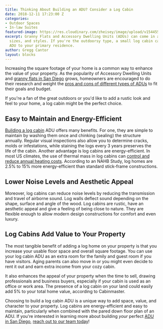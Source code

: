```yaml
---
title: Thinking About Building an ADU? Consider a Log Cabin
date: 2018-12-11 17:23:00 Z
categories:
- Outdoor Spaces
- In-law Suites
featured-image: https://res.cloudinary.com/zheisey/image/upload/v1544551561/murray-lampert/misc/log-cabin-adu.jpg
excerpt: Granny Flats and Accessory Dwelling Units (ADUs) can come in all shapes,
  sizes, and styles. If you're the outdoorsy type, a small log cabin can make a great
  ADU to your primary residence.
author: Gregg Cantor
layout: blocks
---
```


Increasing the square footage of your home is a common way to enhance the value of your property. As the popularity of Accessory Dwelling Units and [granny flats in San Diego](/simple-homeowners-guide-to-san-diego-granny-flats/) grows, homeowners are encouraged to do their research and weight the [pros and cons of different types of ADUs](/infographic-pros-cons-different-adu-types/) to fit their goals and budget.  

If you're a fan of the great outdoors or you'd like to add a rustic look and feel to your home, a log cabin might be the perfect choice.

## Easy to Maintain and Energy-Efficient

[Building a log cabin](https://riverwoodcabins.com/cabins/) ADU offers many benefits. For one, they are simple to maintain by washing them once and chinking (sealing) the structure annually. Regular visual inspections also allow you to determine cracks, molds or infestations, while staining the logs every 3 years preserves the life of the cabin. Another advantage is log cabins are energy-efficient. In most US climates, the use of thermal mass in log cabins can [control and reduce annual heating costs](https://loghomes.org/wp-content/uploads/2013/06/EnergyPerformanceWP_2010.pdf). According to an NAHB Study, log homes are 2.5% to 15% more energy-efficient than standard stick-frame constructions.

## Lower Noise Levels and Aesthetic Appeal

Moreover, log cabins can reduce noise levels by reducing the transmission and travel of airborne sound. Log walls deflect sound depending on the shape, surface and angle of the wood. Log cabins are rustic, have an aesthetic appeal and give a feeling of being close to nature. They are flexible enough to allow modern design constructions for comfort and even luxury.
 
## Log Cabins Add Value to Your Property

The most tangible benefit of adding a log home on your property is that you increase your usable floor space and overall square footage. You can use your log cabin ADU as an extra room for the family and guest room if you have visitors. Aging parents can also move in or you might even decide to rent it out and earn extra income from your cozy cabin.

It also enhances the appeal of your property when the time to sell, drawing professionals and business buyers, especially if your cabin is used as an office or work area. The presence of a log cabin on your land could easily add 5% to your total home value, according to Cabinmaster.

Choosing to build a log cabin ADU is a unique way to add space, value, and character to your property. Log cabins are energy-efficient and easy to maintain, particularly when combined with the pared down floor plan of an ADU. If you're interested in learning more about building _your_ perfect [ADU in San Diego](/san-diego-in-law-suites), [reach out to our team today](#quick-contact)!